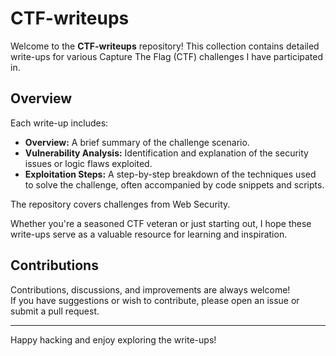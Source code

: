 # CTF-writeups

Welcome to the **CTF-writeups** repository! This collection contains detailed write-ups for various Capture The Flag (CTF) challenges I have participated in.

## Overview

Each write-up includes:

- **Overview:** A brief summary of the challenge scenario.
- **Vulnerability Analysis:** Identification and explanation of the security issues or logic flaws exploited.
- **Exploitation Steps:** A step-by-step breakdown of the techniques used to solve the challenge, often accompanied by code snippets and scripts.

The repository covers challenges from Web Security.

Whether you're a seasoned CTF veteran or just starting out, I hope these write-ups serve as a valuable resource for learning and inspiration.

## Contributions

Contributions, discussions, and improvements are always welcome!  
If you have suggestions or wish to contribute, please open an issue or submit a pull request.

---

Happy hacking and enjoy exploring the write-ups!
